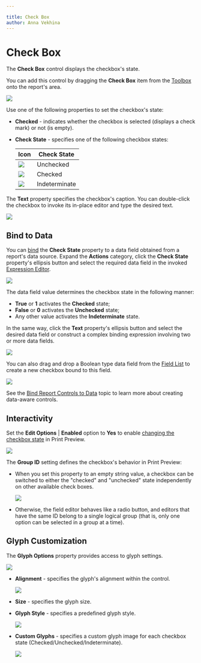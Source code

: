 ```yaml
---

title: Check Box
author: Anna Vekhina
---
```

# Check Box

The **Check Box** control displays the checkbox's state.

You can add this control by dragging the **Check Box** item from the [Toolbox](../../report-designer-tools/toolbox.md) onto the report's area.

![](../../../../images/eurd-web-add-check-box-control-to-report.png)

Use one of the following properties to set the checkbox's state:

* **Checked** - indicates whether the checkbox is selected (displays a check mark) or not (is empty).
* **Check State** - specifies one of the following checkbox states:	

    | Icon | Check State |
    |---|---|
    | ![](../../../../images/eurd-web-check-box-unchecked-state.png) | Unchecked |
    ![](../../../../images/eurd-web-check-box-checked-state.png) | Checked|
    |![](../../../../images/eurd-web-check-box-indeterminate-state.png) |Indeterminate

The **Text** property specifies the checkbox's caption. You can double-click the checkbox to invoke its in-place editor and type the desired text.

![](../../../../images/eurd-web-check-box-in-place-editor.png)




## Bind to Data
You can [bind](../../bind-to-data/bind-controls-to-data-expression-bindings.md) the **Check State** property to a data field obtained from a report's data source. Expand the **Actions** category, click the **Check State** property's ellipsis button and select the required data field in the invoked [Expression Editor](../../report-designer-tools/expression-editor.md).

![](../../../../images/eurd-web-check-box-bind-to-data.png)

The data field value determines the checkbox state in the following manner:

* **True** or **1** activates the **Checked** state;
* **False** or **0** activates the **Unchecked** state;
* Any other value activates the **Indeterminate** state.

In the same way, click the **Text** property's ellipsis button and select the desired data field or construct a complex binding expression involving two or more data fields.

![](../../../../images/eurd-web-check-box-text-expression.png)

You can also drag and drop a Boolean type data field from the [Field List](../../report-designer-tools/ui-panels/field-list.md) to create a new checkbox bound to this field.

![](../../../../images/eurd-web-check-box-drop-field-from-field-list.png)

See the [Bind Report Controls to Data](../../bind-to-data/bind-controls-to-data-expression-bindings.md) topic to learn more about creating data-aware controls.


## Interactivity
 
Set the **Edit Options** | **Enabled** option to **Yes** to enable [changing the checkbox state](../../provide-interactivity/edit-content-in-print-preview.md) in Print Preview.

![](../../../../images/eurd-web-check-box-edit-options-enabled.png)

The **Group ID** setting defines the checkbox's behavior in Print Preview:

* When you set this property to an empty string value, a checkbox can be switched to either the "checked" and "unchecked" state independently on other available check boxes.
	
	![](../../../../images/eurd-web-check-box-editing-in-print-preview.png)

* Otherwise, the field editor behaves like a radio button, and editors that have the same ID belong to a single logical group (that is, only one option can be selected in a group at a time).

## Glyph Customization

The **Glyph Options** property provides access to glyph settings.

![](../../../../images/eurd-web-check-box-glyph-options.png)


* **Alignment** - specifies the glyph's alignment within the control.

    ![](../../../../images/eurd-web-check-box-glyph-options-alignment.png)

* **Size** - specifies the glyph size.

* **Glyph Style** - specifies a predefined glyph style.

    ![](../../../../images/eurd-web-check-box-glyph-options-glyph-style.png)
    
* **Custom Glyphs** - specifies a custom glyph image for each checkbox state (Checked/Unchecked/Indeterminate).

    ![](../../../../images/eurd-web-check-box-glyph-options-custom-glyphs.png)
    
